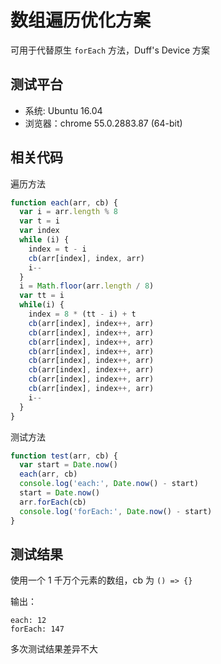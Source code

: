# 数组遍历优化方案

可用于代替原生 `forEach` 方法，Duff's Device 方案

## 测试平台

* 系统: Ubuntu 16.04
* 浏览器：chrome 55.0.2883.87 (64-bit)

## 相关代码

遍历方法

```js
function each(arr, cb) {
  var i = arr.length % 8
  var t = i
  var index
  while (i) {
    index = t - i
    cb(arr[index], index, arr)
    i--
  }
  i = Math.floor(arr.length / 8)
  var tt = i
  while(i) {
    index = 8 * (tt - i) + t
    cb(arr[index], index++, arr)
    cb(arr[index], index++, arr)
    cb(arr[index], index++, arr)
    cb(arr[index], index++, arr)
    cb(arr[index], index++, arr)
    cb(arr[index], index++, arr)
    cb(arr[index], index++, arr)
    cb(arr[index], index++, arr)
    i--
  }
}
```

测试方法

```js
function test(arr, cb) {
  var start = Date.now()
  each(arr, cb)
  console.log('each:', Date.now() - start)
  start = Date.now()
  arr.forEach(cb)
  console.log('forEach:', Date.now() - start)
}
```

## 测试结果

使用一个 1 千万个元素的数组，cb 为 `() => {}`

输出：

```
each: 12
forEach: 147
```

多次测试结果差异不大
